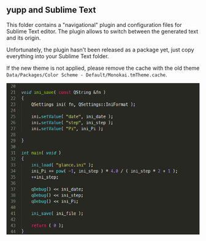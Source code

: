 ## **yupp** and Sublime Text

This folder contains a "navigational" plugin and configuration files for Sublime Text editor.
The plugin allows to switch between the generated text and its origin.

Unfortunately, the plugin hasn't been released as a package yet, just copy everything into your Sublime Text folder.

If the new theme is not applied, please remove the cache with the old theme<br>
`Data/Packages/Color Scheme - Default/Monokai.tmTheme.cache`.

![screenshot](../doc/pic/plugin.gif)
